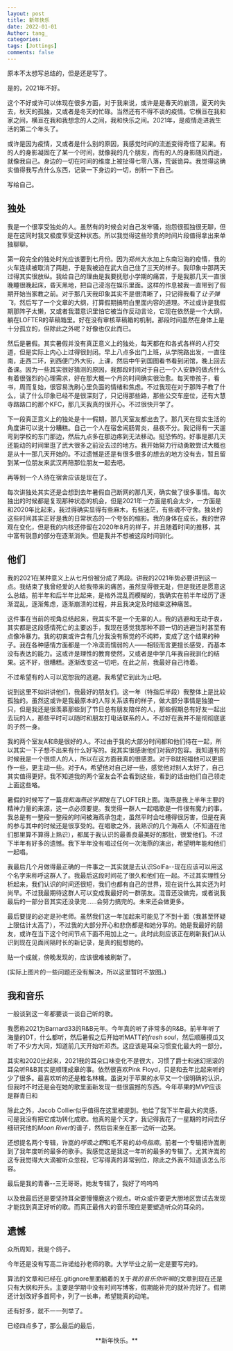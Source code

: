 ```yaml
---
layout: post
title: 新年快乐
date: 2022-01-01
Author: tang_
categories:
tags: [Jottings]
comments: false
---
```


原本不太想写总结的，但是还是写了。

是的，2021年不好。

这个不好或许可以体现在很多方面，对于我来说，或许是是春天的崩溃，夏天的失去，秋天的孤独，又或者是冬天的忙碌。当然还有不得不谈的疫情。它横亘在我和家之间，横亘在我和我想念的人之间，我和快乐之间。2021年，是疫情走进我生活的第二个年头了。

或许是因为疫情，又或者是什么别的原因，我感觉时间的流逝变得奇怪了起来。有的人的身影凝固在了某一个时间，就像我的几个朋友，而有的人的身影随风而逝，就像我自己。身边的一切在时间的维度上被扯得七零八落，荒诞诡异。我觉得这确实值得我写点什么东西，记录一下身边的一切，剖析一下自己。

写给自己。

## 独处

我是一个很享受独处的人。虽然有的时候会对自己发牢骚，抱怨很孤独很无聊，但是在这同时我又极度享受这种状态。所以我觉得这些珍贵的时间片段值得拿出来单独聊聊。

第一段完全的独处时光应该要到七月份。因为郑州大水加上东南沿海的疫情，我的火车连续被取消了两趟，于是我被迫在武大自己住了三天的样子。我印象中那两天过得其实很放纵。我给自己的理由是我要抚慰小学期的痛苦，于是我那几天一直很晚睡很晚起床，昏天黑地，把自己浸泡在娱乐里面。这样的作息被我一直带到了假期开始当家教之前。对于那几天我印象其实不是很清晰了，只记得我看了*让子弹飞*，然后写了一个文章的大纲，打算假期搞明白里面内容的道理。不过或许是我假期那阵子太懒，又或者我潜意识里怕它被当作反动言论，它现在依然是一个大纲，躺在LOFTER的草稿箱里。好在没有审核草稿箱的机制。那段时间虽然在身体上是十分孤立的，但除此之外呢？好像也仅此而已。

然后是暑假。其实暑假并没有真正意义上的独处，每天都在和各式各样的人打交道，但是实际上内心上过得很封闭。早上八点多出门上班，从学院路出发，一直往南，走西二环，到西便门外大街，上课，然后中午到国图看书看到闭馆，晚上回去备课。因为一些其实很好猜测的原因，我那段时间对于自己一个人安静的做点什么有着很强烈的心理需求，好在那大概一个月的时间确实很治愈。每天带孩子，看书，周而复始，很容易洗刷心里负面的情绪和焦虑。不过我现在对于那阵子教了什么，读了什么印象已经不是很深刻了，只记得那些路，那些公交车座位，还有大慧寺路路口的那个KFC，那几天我真的很开心。不过很快开学了。

下一段真正意义上的独处是十一假期，那几天室友都出去了。那几天在现实生活的角度讲可以说十分糟糕。自己一个人在宿舍闹肠胃炎，昼夜不分。我记得有一天遛弯到学校的东门那边，然后九点多在那边疼到无法移动。挺恐怖的。好事是那几天还能动的时间里逛了武大很多之前没去过的地方。我开始努力行动勇敢尝试大概也是从十一那几天开始的。不过遗憾是还是有很多很多的想去的地方没有去，暂且留到某一位朋友来武汉再陪那位朋友一起去吧。

再等到一个人待在宿舍应该是现在了。

每次讲独处其实还是会想到去年暑假自己断网的那几天，确实做了很多事情。每次独出的时候都是复现那种状态的机会，但是2021年一方面是机会太少，一方面是和2020年比起来，我过得确实显得有些麻木，有些迷茫，有些魂不守舍。独处的这些时间其实正好是我的日常状态的一个夸张的缩影。我的身体在成长，我的世界观在变化，但是我的内核还停留在2020年8月的样子，并且随着时间的推移，其中富有锐意的部分在逐渐消失。但是我并不想被这段时间驯化。

## 他们

我的2021在某种意义上从七月份被分成了两段。讲我的2021年势必要讲到这一点。我结束了我曾经爱的人给我带来的痛苦。虽然显得很无耻，但是我还是愿意这么总结。前半年和后半年比起来，是格外混乱而模糊的，我确实在前半年经历了逐渐混乱，逐渐焦虑，逐渐崩溃的过程，并且我决定及时结束这种痛苦。

这件事在当前的视角总结起来，我其实不是一个无辜的人。我的逃避和无动于衷，其实都是这段感情死亡的主要凶手，我现在感觉我那种不顾一切的逃避当时甚至有点像冷暴力。我的初衷或许含有几分我没有察觉的不纯粹，变成了这个结果的种子。我在各种感情方面都是一个冷漠而懦弱的人——相较而言更擅长感受，而基本没有表达的能力。这或许是理性的教育使然，又或者是中学几年我自我驯化的结果。这不好，很糟糕。逐渐改变这一切吧，在此之前，我最好自己待着。

不过希望有的人可以宽恕我的逃避。我希望它到此为止吧。

说到这里不如讲讲他们，我最好的朋友们。这一年（特指后半段）我整体上是比较孤独的。虽然这或许是我最原本的人际关系该有的样子，做大部分事情是独狼一只，但是我还是很羡慕那些到了节日总有朋友陪伴的人，那些假期总有好友一起出去玩的人，那些平时可以随时和朋友打电话联系的人。不过好在我并不是彻彻底底的孑然一身。

我的两个室友A和B是很好的人。不过由于我的大部分时间都和他们待在一起，所以其实一下子想不出来有什么好写的。我其实很感谢他们对我的包容。我知道有的时候我是一个很烦人的人，所以在这方面我真的很感恩。对于B就祝福他可以更振作一些，更主动一些。对于A，希望他对自己好一些，感觉他对别人太好了，自己其实值得更好。我不知道我的两个室友会不会看到这些，看到的话由他们自己领走上面这些咯。

暑假的时候写了一篇*我和海燕这学期*发在了LOFTER上面。海燕是我上半年主要的精神力量的来源，这一点必须要提。我觉得一群人一起唱歌是一件很有魔力的事。我总是有一整段一整段的时间被海燕承包走，虽然平时会吐槽得很厉害，但是在真的参与其中的时候还是很享受的。在唱歌之外，我熟识的几个海燕人（不知道在他们那里算不算得上熟识），都属于我认识的最善良最美好的那批，很爱他们。不过下半年有好多的遗憾。我下半年没有唱过任何一次海燕的演出，希望明年能和他们一起唱。

我最后几个月做得最正确的一件事之一其实就是去认识SolFa--现在应该可以用这个名字来称呼这群人了。我最后这段时间花了很久和他们在一起。不过其实理性分析起来，我们认识的时间还很短，我们也都有自己的世界，现在说什么其实还为时尚早。不过我最期待这群人可以变成我最好的一群朋友。混音还没做完，或者说我最后的一部分音其实还没录完......会努力搞完的。未来还会做更多。

最后要提的必定是孙老师。虽然我们这一年加起来可能见了不到十面（我甚至怀疑上限估计太高了），不过我的大部分开心和悲伤都是和她分享的。她是我最好的朋友，或许在当下这个时间节点下面不用加上之一。此时此刻应该正在刷新我们从认识到现在见面间隔时长的新记录，是真的挺想她的。

贴一个成就，傍晚发现的，应该很难被刷新了。

(实际上图片的一些问题还没有解决，所以这里暂时不放图。)


## 我和音乐

一般谈到这一年都要谈一谈自己听的歌。

我愿称2021为Barnard33的R&B元年。今年真的听了非常多的R&B。前半年听了海量的DT，什么都听，然后暑假之后开始听MATT的*fresh soul*，然后顺藤摸瓜又听了不少方大同，知道前几天开始听邓杰。这应该是耳朵习惯变化最大的一部分。

其实和2020比起来，2021我的耳朵口味变化不是很大，习惯了爵士和迷幻摇滚的耳朵听R&B其实是顺理成章的事。依然很喜欢Pink Floyd，只是和去年比起来听的少了很多。最喜欢听的还是椎名林檎。虽说对于苹果的水平又一个很明确的认识，但我时不时还是会在她的歌里面新发现一些很震撼的东西。今年苹果的MVP应该是群青日和

除此之外，Jacob Collier似乎值得在这里被提到。他给了我下半年最大的灵感，可是我没有把它成功转化成歌。他真的是个天才，我记得我花了一星期的时间去仔细研究他的*Moon River*的谱子，然后后来坐在那一边听一边哭。

还想提名两个专辑，许嵩的*呼吸之野*和毛不易的*幼鸟指南*。前者一个专辑把许嵩刷到了我年度听的最多的歌手。我感觉这是我这一年听的最多的专辑了。尤其许嵩的这专我觉得大大滴被听众忽视，它写得真的非常到位，除此之外我不知道该怎么形容。

最后是我的青春--三无哥哥。她发专辑了，我好了呜呜呜

以及我最后还是要坚持耳朵要慢慢磨这个观点。听众或许要更大胆地区尝试去发现才能找到真正好听的歌。而真正最伟大的音乐理应是要塑造听众的耳朵的。

## 遗憾

众所周知，我是个鸽子。

今年还是没有写高二许诺给孙老师的歌。大学毕业之前一定是要写完的。

算法的文章和已经在.gitignore里面躺着的关于*我的音乐你听嘛*的文章到现在还是只有大纲和开头。主要是学期中没有时间写博客，假期能补完的就补完好了。假期还计划改好多首阿卡，列了一长串，希望能真的动笔。

还有好多，就不一一列举了。


已经四点多了，那么最后的最后，

<div align=center> **新年快乐。**